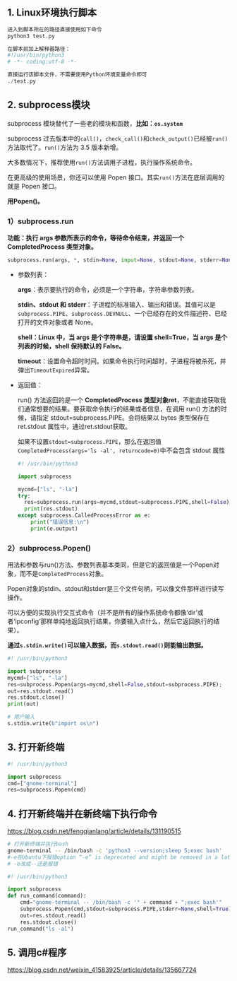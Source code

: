 ## 1. Linux环境执行脚本

```python
进入到脚本所在的路径直接使用如下命令
python3 test.py 
```

```python
在脚本前加上解释器路径：
#!/usr/bin/python3
# -*- coding:utf-8 -*-

直接运行该脚本文件，不需要使用Python环境变量命令即可
./test.py
```

## 2. subprocess模块

subprocess 模块替代了一些老的模块和函数，**比如：`os.system`**

subprocess 过去版本中的`call()`，`check_call()`和`check_output()`已经被`run()`方法取代了。`run()`方法为 3.5 版本新增。

大多数情况下，推荐使用`run()`方法调用子进程，执行操作系统命令。

在更高级的使用场景，你还可以使用 Popen 接口。其实`run()`方法在底层调用的就是 Popen 接口。

**用Popen()。**

### 1）subprocess.run

**功能：执行 args 参数所表示的命令，等待命令结束，并返回一个 CompletedProcess 类型对象。**

```python
subprocess.run(args, *, stdin=None, input=None, stdout=None, stderr=None, shell=False, timeout=None, check=False, encoding=None, errors=None)
```

* 参数列表：

  **args**：表示要执行的命令，必须是一个字符串，字符串参数列表。

  **stdin、stdout 和 stderr**：子进程的标准输入、输出和错误。其值可以是`subprocess.PIPE`、`subprocess.DEVNULL`、一个已经存在的文件描述符、已经打开的文件对象或者 None。

  **shell：Linux 中，当 args 是个字符串是，请设置 shell=True，当 args 是个列表的时候，shell 保持默认的 False。**

  **timeout**：设置命令超时时间。如果命令执行时间超时，子进程将被杀死，并弹出`TimeoutExpired`异常。

* 返回值：

  run() 方法返回的是一个 **CompletedProcess 类型对象ret**，不能直接获取我们通常想要的结果。要获取命令执行的结果或者信息，在调用 run() 方法的时候，请指定 stdout=subprocess.PIPE。会将结果以 bytes 类型保存在 ret.stdout 属性中，通过ret.stdout获取。

  如果不设置`stdout=subprocess.PIPE`，那么在返回值`CompletedProcess(args='ls -al', returncode=0)`中不会包含 stdout 属性

  ```python
  #! /usr/bin/python3
  
  import subprocess
  
  mycmd=["ls", "-la"]
  try:
  	res=subprocess.run(args=mycmd,stdout=subprocess.PIPE,shell=False);
  	print(res.stdout)
  except subprocess.CalledProcessError as e:
      print("错误信息:\n")
      print(e.output)
  ```

### 2）subprocess.Popen()

用法和参数与run()方法、参数列表基本类同，但是它的返回值是一个Popen对象，而不是`CompletedProcess`对象。

Popen对象的stdin、stdout和stderr是三个文件句柄，可以像文件那样进行读写操作。

可以方便的实现执行交互式命令（并不是所有的操作系统命令都像‘dir’或者‘ipconfig’那样单纯地返回执行结果，你要输入点什么，然后它返回执行的结果）。

**通过`s.stdin.write()`可以输入数据，而`s.stdout.read()`则能输出数据。**

```python
#! /usr/bin/python3

import subprocess
mycmd=["ls", "-la"]
res=subprocess.Popen(args=mycmd,shell=False,stdout=subprocess.PIPE);
out=res.stdout.read()
res.stdout.close()
print(out)
```

```python
# 用户输入
s.stdin.write(b"import os\n")
```

## 3. 打开新终端

```python
#! /usr/bin/python3

import subprocess
cmd=["gnome-terminal"]
res=subprocess.Popen(cmd)
```

## 4. 打开新终端并在新终端下执行命令

https://blog.csdn.net/fengqianlang/article/details/131190515

```bash
# 打开新终端并执行bash
gnome-terminal -- /bin/bash -c 'python3 --version;sleep 5;exec bash'
#-e在Ubuntu下报错option “-e” is deprecated and might be removed in a later version of gnome-terminal.
# -e改成--还是报错
```

```python
#! /usr/bin/python3

import subprocess
def run_command(command):
    cmd="gnome-terminal -- /bin/bash -c '" + command + ";exec bash'"
    subprocess.Popen(cmd,stdout=subprocess.PIPE,stderr=None,shell=True)	
	out=res.stdout.read()
	res.stdout.close()
run_command("ls -al")
```

## 5. 调用c#程序

https://blog.csdn.net/weixin_41583925/article/details/135667724



